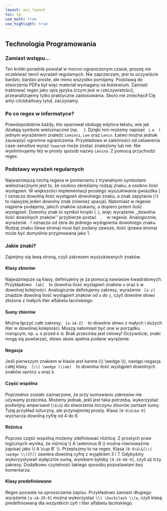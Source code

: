 ```yaml
---
layout: acc_layout
toc: tp
use_math: true
use_highlight: true
---
```


Technologia Programowania
---

### Zamiast wstępu...
Ten krótki poradnik powstał w mocno ograniczonym czasie, proszę nie oczekiwać teorii wyrażeń regularnych. Nie zaprzeczam, jest to oczywiście bardzo, bardzo proste, ale mimo wszystko pomijamy. Podstawą do stworzenia PDFa był więc materiał wymagany na kolokwium. Zamiast traktować regex jako opis języka (czym jest w rzeczywistości), przeanalizujemy tylko praktyczne zastosowania. Skoro nie zniechęcił Cię anty-clickbaitowy tytuł, zaczynamy.

### Po co regex w informatyce?
Prawdopodobnie każdy, kto opanował obsługę edytora tekstu, wie jak działają symbole wieloznaczne (np. `  `). Dzięki nim możemy napisać ` L`  `e`  ` ` i jednym wyrażeniem znaleźć ` Lemiesz `, ` Lee ` oraz ` Lenin `. Łatwo można jednak zauważyć ogromne ograniczenia. Przykładowo w zależności od ustawienia case-sensitive wyraz ` lewarek ` może zostać znaleziony lub nie. Nie wyeliminujemy też w prosty sposób nazwy ` Lenino `. Z pomocą przychodzi regex. 

### Podstawy wyrażeń regularnych
Najważniejszą cechą regexa w porównaniu z trywialnymi symbolami wieloznacznymi jest to, że osobno określamy rodzaj znaku, a osobno ilość wystąpień. W większości implementacji prostego wyszukiwania gwiazdka (` `  ` `) oznacza dowolną ilość wystąpień dowolnego znaku, a znak zapytania (` ? `) to najwyżej jeden dowolny znak (również spacja). Natomiast w regexie najpierw podajemy, jakich znaków szukamy, a dopiero potem ilość wystąpień. Dowolny znak to symbol kropki (` . `), więc wyrażenie ,,dowolna ilość dowolnych znaków'' przybierze postać ` .`  ` ` w regexie. Analogicznie, wyrażenie ` .? ` oznacza od zera do jednego wystąpienia dowolnego znaku. Rodzaj znaku (lewa strona) musi być podany zawsze, ilość (prawa strona) może być domyślnie przyjmowana jako 1.

### Jakie znaki?
Zajmijmy się lewą stroną, czyli zakresem wyszukiwanych znaków. 

#### Klasy zbiorów
Najważniejsze są klasy, definiujemy je za pomocą nawiasów kwadratowych. Przykładowo ` [ab]`  ` ` to dowolna ilość wystąpień znaków ` a ` oraz ` b ` w dowolnej kolejności. Analogicznie definiujemy zakresy, wyrażenie ` [a-z]`  ` ` znajdzie dowolną ilość wystąpień znaków od ` a ` do ` z `, czyli dowolne słowo złożone z małych liter alfabetu łacińskiego.

#### Sumy zbiorów
Można łączyć całe zakresy, ` [a-zA-Z]`  ` ` to dowolne słowo z małych i dużych liter w dowolnej kolejności. Muszą natomiast być one w porządku rosnącym, np. ` a-b ` przed ` A-B `. Brak przecinka jest celowy! Oczywiście, znaki mogą się powtarzać, słowo ` aBabb ` spełnia podane wyrażenie.

#### Negacja
Jeśli pierwszym znakiem w klasie jest kareta (\\( \wedge \\)), nastąpi negacja całej klasy. ` [\\( \wedge \\)ab]`  ` ` to dowolna ilość wystąpień dowolnych znaków oprócz ` a ` oraz ` b `.

#### Część wspólna
Poprzednio zostało zaznaczone, że przy sumowaniu zakresów nie używamy przecinka. Możemy jednak, jeśli jest taka potrzeba, wykorzystać podwójny ampersand (` \&\& `) do stworzenia iloczynu zbiorów zamiast sumy. Tutaj przykład sztuczny, ale przynajmniej prosty. Klasa ` [0-6\&\&4-9] ` wyznacza dowolną cyfrę od 4 do 6.

#### Różnica
Poprzez część wspólną możemy zdefiniować różnicę. Z prostych praw logicznych wynika, że różnicę \\(  A \setminus B  \\) można równoważnie zapisać jako \\(  A \cup B'  \\). Przepiszmy to na regex. Klasa ` [0-9\&\&[\\( \wedge \\)37]] ` zawiera dowolną cyfrę z wyjątkiem 3 i 7. Gdybyśmy wykorzystywali wyłącznie sumę, wynikiem byłoby ` [0-24-68-9] `, czyli aż trzy zakresy. Dodatkowo czytelność takiego sposobu pozostawiam bez komentarza.

#### Klasy predefiniowane
Regex pozwala na uproszczenia zapisu. Przykładowo zamiast długiego wyrażenia ` [a-zA-Z0-9] ` można wykorzystać ` \\( \backslash \\)w `, czyli klasę predefiniowaną dla wszystkich cyfr i liter alfabetu łacińskiego. 